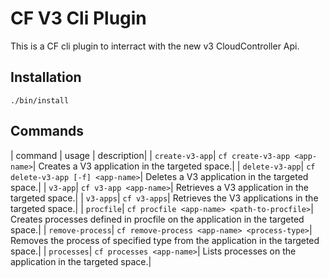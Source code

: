 CF V3 Cli Plugin
================

This is a CF cli plugin to interract with the new v3 CloudController Api.

## Installation
```
./bin/install
```

## Commands
| command | usage | description|
| `create-v3-app`| `cf create-v3-app <app-name>`| Creates a V3 application in the targeted space.|
| `delete-v3-app`| `cf delete-v3-app [-f] <app-name>`| Deletes a V3 application in the targeted space.|
| `v3-app`| `cf v3-app <app-name>`| Retrieves a V3 application in the targeted space.|
| `v3-apps`| `cf v3-apps`| Retrieves the V3 applications in the targeted space.|
| `procfile`| `cf procfile <app-name> <path-to-procfile>`| Creates processes defined in procfile on the application in the targeted space.|
| `remove-process`| `cf remove-process <app-name> <process-type>`| Removes the process of specified type from the application in the targeted space.|
| `processes`| `cf processes <app-name>`| Lists processes on the application in the targeted space.|

